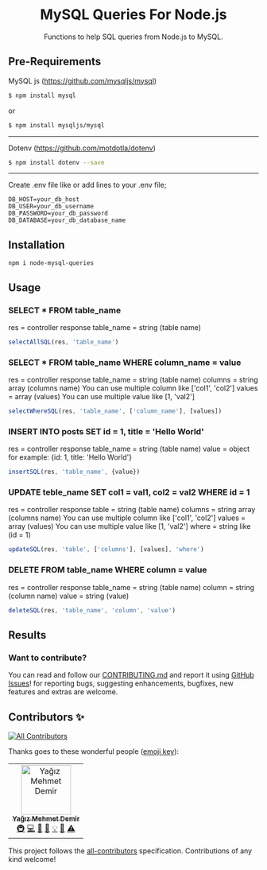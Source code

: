 <div align="center">

# MySQL Queries For Node.js  
<!-- ![npm](https://img.shields.io/npm/v/enum2array?color=g&label=enum2array&logo=npm) ![npm](https://img.shields.io/npm/dy/enum2array?label=Downloads&logo=npm) [![CodeQL Analyze](https://github.com/sametcelikbicak/enum2array/actions/workflows/codeql-analysis.yml/badge.svg)](https://github.com/sametcelikbicak/enum2array/actions/workflows/codeql-analysis.yml) [![Build & Test](https://github.com/sametcelikbicak/enum2array/actions/workflows/build-test.yml/badge.svg)](https://github.com/sametcelikbicak/enum2array/actions/workflows/build-test.yml) ![dependabot](https://img.shields.io/badge/Dependabot-active-g?logo=dependabot)

 ![GitHub Repo stars](https://img.shields.io/github/stars/sametcelikbicak/enum2array?style=social) -->
 
Functions to help SQL queries from Node.js to MySQL.
</div>

## Pre-Requirements
MySQL js (https://github.com/mysqljs/mysql)

```sh
$ npm install mysql
```
or
```sh
$ npm install mysqljs/mysql
```

--------------------------------------------

Dotenv (https://github.com/motdotla/dotenv)

```sh
$ npm install dotenv --save
```

--------------------------------------------

Create .env file like or add lines to your .env file;
```
DB_HOST=your_db_host
DB_USER=your_db_username
DB_PASSWORD=your_db_password
DB_DATABASE=your_db_database_name
```

## Installation

```
npm i node-mysql-queries
```

## Usage

### SELECT * FROM table_name
res = controller response
table_name = string (table name)
```typescript
selectAllSQL(res, 'table_name')
```

### SELECT * FROM table_name WHERE column_name = value
res = controller response
table_name = string (table name)
columns = string array (columns name) You can use multiple column like ['col1', 'col2']
values = array (values) You can use multiple value like [1, 'val2']
```typescript
selectWhereSQL(res, 'table_name', ['column_name'], [values])
```

### INSERT INTO posts SET id = 1, title = 'Hello World'
res = controller response
table_name = string (table name)
value = object for example: {id: 1, title: 'Hello World'}
```typescript
insertSQL(res, 'table_name', {value})
```

### UPDATE teble_name SET col1 = val1, col2 = val2 WHERE id = 1
res = controller response
table = string (table name)
columns = string array (columns name) You can use multiple column like ['col1', 'col2']
values = array (values) You can use multiple value like [1, 'val2']
where = string like (id = 1)
```typescript
updateSQL(res, 'table', ['columns'], [values], 'where')
```

### DELETE FROM table_name WHERE column = value
res = controller response
table_name = string (table name)
column = string (column name)
value = string (value)
```typescript
deleteSQL(res, 'table_name', 'column', 'value')
```

## Results

### Want to contribute?
You can read and follow our [CONTRIBUTING.md](CONTRIBUTING.md) and report it using
[GitHub Issues](https://github.com/yagizmdemir/mysql-queries/issues)! for reporting bugs, suggesting enhancements, bugfixes, new features and extras are welcome.


## Contributors ✨
<!-- ALL-CONTRIBUTORS-BADGE:START - Do not remove or modify this section -->
[![All Contributors](https://img.shields.io/badge/all_contributors-1-orange.svg?style=flat-square)](#contributors-)
<!-- ALL-CONTRIBUTORS-BADGE:END -->
Thanks goes to these wonderful people ([emoji key](https://allcontributors.org/docs/en/emoji-key)):

<!-- ALL-CONTRIBUTORS-LIST:START - Do not remove or modify this section -->
<!-- prettier-ignore-start -->
<!-- markdownlint-disable -->
<table>
  <tbody>
    <tr>
      <td align="center"><a href="https://yagizmdemir.com/"><img src="https://avatars.githubusercontent.com/u/87898868?v=4?s=100" width="100px;" alt="Yağız Mehmet Demir"/><br /><sub><b>Yağız Mehmet Demir</b></sub></a><br /><a href="#infra-yagizmdemir" title="Infrastructure (Hosting, Build-Tools, etc)">🚇</a> <a href="https://github.com/yagizmdemir/mysql-queries/commits?author=yagizmdemir" title="Code">💻</a> <a href="https://github.com/yagizmdemir/mysql-queries/issues?q=author%3Ayagizmdemir" title="Bug reports">🐛</a> <a href="https://github.com/yagizmdemir/mysql-queries/commits?author=yagizmdemir" title="Documentation">📖</a> <a href="#example-yagizmdemir" title="Examples">💡</a> <a href="#maintenance-yagizmdemir" title="Maintenance">🚧</a> <a href="https://github.com/yagizmdemir/mysql-queries/commits?author=yagizmdemir" title="Tests">⚠️</a></td>
    </tr>
  </tbody>
</table>
<!-- markdownlint-restore -->
<!-- prettier-ignore-end -->

<!-- ALL-CONTRIBUTORS-LIST:END -->


This project follows the [all-contributors](https://github.com/all-contributors/all-contributors) specification. Contributions of any kind welcome!